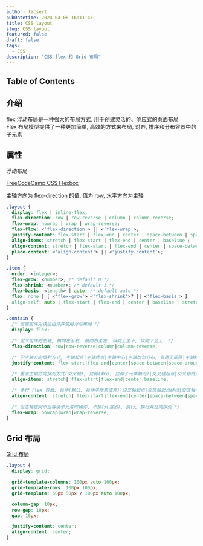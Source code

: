 ```yaml
---
author: facsert
pubDatetime: 2024-04-08 16:11:43
title: CSS layout
slug: CSS layout
featured: false
draft: false
tags:
  - CSS
description: "CSS flex 和 Grid 布局"
---
```


## Table of Contents

## 介绍

flex 浮动布局是一种强大的布局方式, 用于创建灵活的、响应式的页面布局  
Flex 布局模型提供了一种更加简单, 高效的方式来布局, 对齐, 排序和分布容器中的子元素

## 属性

浮动布局

[FreeCodeCamp CSS Flexbox](https://www.freecodecamp.org/chinese/news/the-css-flexbox-handbook/#the-align-content-property)

主轴方向为 flex-direction 的值, 值为 row, 水平方向为主轴

```css
.layout {
  display: flex | inline-flex;
  flex-direction: row | row-reverse | column | column-reverse;
  flex-wrap: nowrap | wrap | wrap-reverse;
  flex-flow: <'flex-direction'> || <'flex-wrap'>;
  justify-content: flex-start | flex-end | center | space-between | space-around;
  align-items: stretch | flex-start | flex-end | center | baseline ;
  align-content: stretch | flex-start | flex-end | center | space-between | space-around ;
  place-content: <'align-content'> || <'justify-content'>;
}

.item {
  order: <integer>;
  flex-grow: <number>; /* default 0 */
  flex-shrink: <number>; /* default 1 */
  flex-basis: <length> | auto; /* default auto */
  flex: none | [ <'flex-grow'> <'flex-shrink'>? || <'flex-basis'> ]
  align-self: auto | flex-start | flex-end | center | baseline | stretch;
}
```

```css
.contain {
  /* 设置组件为块级组件并使用浮动布局 */
  display: flex;

  /* 定义组件的主轴, 横向左至右, 横向右至左, 纵向上至下, 纵向下至上  */
  flex-direction: row|row-reverse|column|column-reverse;

  /* 沿主轴方向排列方式, 主轴起点|主轴终点|主轴中心|主轴均匀分布, 首尾无间隙|主轴均匀分布, 首尾有间隙  */
  justify-content: flex-start|flex-end|center|space-between|space-around;

  /* 垂直主轴方向排列方式(交叉轴), 拉伸(默认, 拉伸子元素填充)|交叉轴起点|交叉轴终点|交叉轴中心|子元素基线对齐 */
  align-items: stretch| flex-start|flex-end|center|baseline;

  /* 多行 flex 容器, 拉伸(默认, 拉伸子元素填充)|交叉轴起点|交叉轴起点终点|交叉轴中心|交叉轴均匀分布(无间隙)|交叉轴均匀分布(有间隙) */
  align-content: stretch| flex-start|flex-end|center|space-between|space-around;

  /* 当主轴空间不足容纳子元素时操作, 不换行(溢出), 换行, 换行并反向排列 */
  flex-wrap: nowrap|wrap|wrap-reverse;
}
```

## Grid 布局

[Grid 布局](https://www.freecodecamp.org/chinese/news/how-to-use-css-grid-layout/)

```css
.layout {
  display: grid;

  grid-template-columns: 100px auto 100px;
  grid-template-rows: 100px 100px;
  grid-template: 50px 50px / 100px auto 100px;

  column-gap: 10px;
  row-gap: 10px;
  gap: 10px;

  justify-content: center;
  align-content: center;
}
```
